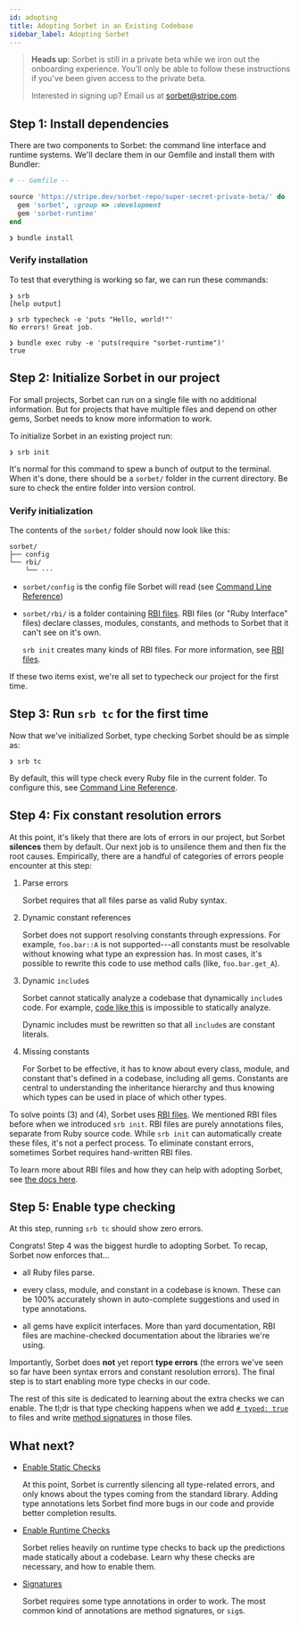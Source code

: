 ```yaml
---
id: adopting
title: Adopting Sorbet in an Existing Codebase
sidebar_label: Adopting Sorbet
---
```


> **Heads up**: Sorbet is still in a private beta while we iron out the
> onboarding experience. You'll only be able to follow these instructions if
> you've been given access to the private beta.
>
> Interested in signing up? Email us at <sorbet@stripe.com>.


## Step 1: Install dependencies

There are two components to Sorbet: the command line interface and runtime
systems. We'll declare them in our Gemfile and install them with Bundler:

```ruby
# -- Gemfile --

source 'https://stripe.dev/sorbet-repo/super-secret-private-beta/' do
  gem 'sorbet', :group => :development
  gem 'sorbet-runtime'
end
```

```plaintext
❯ bundle install
```

### Verify installation

To test that everything is working so far, we can run these commands:

```plaintext
❯ srb
[help output]

❯ srb typecheck -e 'puts "Hello, world!"'
No errors! Great job.

❯ bundle exec ruby -e 'puts(require "sorbet-runtime")'
true
```


## Step 2: Initialize Sorbet in our project

For small projects, Sorbet can run on a single file with no additional
information. But for projects that have multiple files and depend on other gems,
Sorbet needs to know more information to work.

To initialize Sorbet in an existing project run:

```plaintext
❯ srb init
```

It's normal for this command to spew a bunch of output to the terminal. When
it's done, there should be a `sorbet/` folder in the current directory. Be sure
to check the entire folder into version control.


### Verify initialization

The contents of the `sorbet/` folder should now look like this:

```plaintext
sorbet/
├── config
└── rbi/
    └── ···
```

- `sorbet/config` is the config file Sorbet will read (see [Command Line
  Reference](cli.md))

- `sorbet/rbi/` is a folder containing [RBI files](rbi.md). RBI files (or "Ruby
  Interface" files) declare classes, modules, constants, and methods to Sorbet
  that it can't see on it's own.

  `srb init` creates many kinds of RBI files. For more information, see [RBI
  files](rbi.md).

If these two items exist, we're all set to typecheck our project for the first
time.


## Step 3: Run `srb tc` for the first time

Now that we've initialized Sorbet, type checking Sorbet should be as simple as:

```plaintext
❯ srb tc
```

<!-- TODO(jez) It's hard to describe succintly which files will be checked if we
     suggest-typed by default and ignore files -->

By default, this will type check every Ruby file in the current folder. To
configure this, see [Command Line Reference](cli.md).


## Step 4: Fix constant resolution errors

<!-- TODO(jez) How to unsilence the errors in ignored files. -->

At this point, it's likely that there are lots of errors in our project, but
Sorbet **silences** them by default. Our next job is to unsilence them and then
fix the root causes. Empirically, there are a handful of categories of errors
people encounter at this step:

1.  Parse errors

    Sorbet requires that all files parse as valid Ruby syntax.

2.  Dynamic constant references

    Sorbet does not support resolving constants through expressions. For
    example, `foo.bar::A` is not supported---all constants must be resolvable
    without knowing what type an expression has. In most cases, it's possible to
    rewrite this code to use method calls (like, `foo.bar.get_A`).

3.  Dynamic `include`s

    Sorbet cannot statically analyze a codebase that dynamically `include`s
    code. For example, [code like this][rand-include] is impossible to
    statically analyze.

    Dynamic includes must be rewritten so that all `include`s are constant
    literals.

4.  Missing constants

    For Sorbet to be effective, it has to know about every class, module, and
    constant that's defined in a codebase, including all gems. Constants are
    central to understanding the inheritance hierarchy and thus knowing which
    types can be used in place of which other types.

[rand-include]: https://sorbet.run/#module%20A%3B%20end%0Amodule%20B%3B%20end%0A%20%20%0Adef%20x%0A%20%20rand.round%20%3D%3D%200%20%3F%20A%20%3A%20B%0Aend%0A%20%20%0Aclass%20Main%0A%20%20include%20x%0Aend

To solve points (3) and (4), Sorbet uses [RBI files](rbi.md). We mentioned RBI
files before when we introduced `srb init`. RBI files are purely annotations
files, separate from Ruby source code. While `srb init` can automatically create
these files, it's not a perfect process. To eliminate constant errors, sometimes
Sorbet requires hand-written RBI files.

To learn more about RBI files and how they can help with adopting Sorbet, see
[the docs here](rbi.md).


## Step 5: Enable type checking

At this step, running `srb tc` should show zero errors.

Congrats! Step 4 was the biggest hurdle to adopting Sorbet. To recap, Sorbet now
enforces that...

- all Ruby files parse.

- every class, module, and constant in a codebase is known. These can be 100%
  accurately shown in auto-complete suggestions and used in type annotations.

- all gems have explicit interfaces. More than yard documentation, RBI files
  are machine-checked documentation about the libraries we're using.

Importantly, Sorbet does **not** yet report **type errors** (the errors we've
seen so far have been syntax errors and constant resolution errors). The final
step is to start enabling more type checks in our code.

The rest of this site is dedicated to learning about the extra checks we can
enable. The tl;dr is that type checking happens when we add [`# typed:
true`](static.md) to files and write [method signatures](sigs.md) in those
files.

## What next?

- [Enable Static Checks](static.md)

  At this point, Sorbet is currently silencing all type-related errors, and only
  knows about the types coming from the standard library. Adding type
  annotations lets Sorbet find more bugs in our code and provide better
  completion results.

- [Enable Runtime Checks](runtime.md)

  Sorbet relies heavily on runtime type checks to back up the predictions made
  statically about a codebase. Learn why these checks are necessary, and how to
  enable them.

- [Signatures](sigs.md)

  Sorbet requires some type annotations in order to work. The most common kind
  of annotations are method signatures, or `sig`s.
